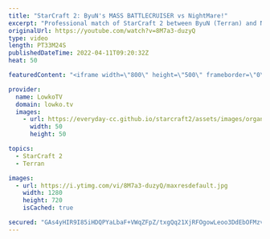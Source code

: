 ```yaml
---
title: "StarCraft 2: ByuN's MASS BATTLECRUISER vs NightMare!"
excerpt: "Professional match of StarCraft 2 between ByuN (Terran) and NightMare (Protoss). Both players make mistakes in this game, and because of that the game goes the distance. Allowing the Protoss to get maxed on Sky Toss and Terran on Sky Terran.  Support my work on Patreon: https://www.patreon.com/lowkotv"
originalUrl: https://youtube.com/watch?v=8M7a3-duzyQ
type: video
length: PT33M24S
publishedDateTime: 2022-04-11T09:20:32Z
heat: 50

featuredContent: "<iframe width=\"800\" height=\"500\" frameborder=\"0\" src=\"https://www.youtube.com/embed/8M7a3-duzyQ\" allow=\"accelerometer; autoplay; encrypted-media; gyroscope; picture-in-picture\" allowfullscreen></iframe>"

provider:
  name: LowkoTV
  domain: lowko.tv
  images:
    - url: https://everyday-cc.github.io/starcraft2/assets/images/organizations/lowko.tv-50x50.jpg
      width: 50
      height: 50

topics:
  - StarCraft 2
  - Terran

images:
  - url: https://i.ytimg.com/vi/8M7a3-duzyQ/maxresdefault.jpg
    width: 1280
    height: 720
    isCached: true

secured: "GAs4yHIR9I85iHDQPYaLbaF+VWqZFpZ/txgQq21XjRFOgowLeoo3DdEbOFMzv1GtDSYpvWv8R1pQ0trHo8Cbd8a2PKFO5147GjcNuYO7WbD86yN1nsCtVvggGs55EkCB4xMIdnWP3n3thV+9R0Y9xSvhr6LPHlrTnp0UaS3PKC4zVly8Z7w7QE0oNZFbuMjUxrUEd+pBhTz87CB9Y+9VbByRmCuddoFSMF2XIE3O8IbZqFBYeEkytW0yAZN05RQnMFS3x+8uNP7Mdb9JRBTwfDRTjRSf26woAEA5Gwd+Sh8Wf3eKWOuLiHgIfmmQBljUYwA8dF2B8V06JGhRr2p5n53G21ud+GdhglyA6ZkMItoa/g8eSzaUimr5YyAbogp3kVHKXK7qMqJI/iCPzrv95llabbhwCfX1XfgHNiuMCuY=;99w1v25SLtZf8z+UPR1M7w=="
---
```


